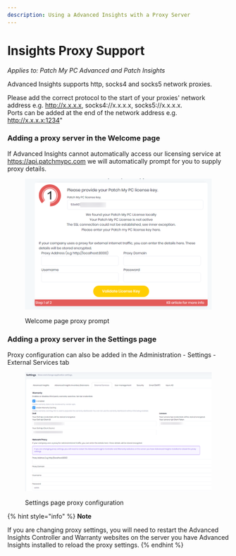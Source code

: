 ```yaml
---
description: Using a Advanced Insights with a Proxy Server
---
```


# Insights Proxy Support

_Applies to: Patch My PC Advanced and Patch Insights_

Advanced Insights supports http, socks4 and socks5 network proxies.&#x20;

Please add the correct protocol to the start of your proxies' network address e.g. http://x.x.x.x, socks4://x.x.x.x, socks5://x.x.x.x. \
Ports can be added at the end of the network address e.g. http://x.x.x.x:1234"

### Adding a proxy server in the Welcome page

If Advanced Insights cannot automatically access our licensing service at https://api.patchmypc.com we will automatically prompt for you to supply proxy details.

<figure><img src="../_images/gitbook/image (1063).png" alt=""><figcaption><p>Welcome page proxy prompt</p></figcaption></figure>

### Adding a proxy server in the Settings page

Proxy configuration can also be added in the Administration - Settings - External Services tab

<figure><img src="../_images/gitbook/image (1064).png" alt=""><figcaption><p>Settings page proxy configuration</p></figcaption></figure>



{% hint style="info" %}
**Note**

If you are changing proxy settings, you will need to restart the Advanced Insights Controller and Warranty websites on the server you have Advanced Insights installed to reload the proxy settings.
{% endhint %}
